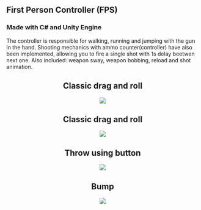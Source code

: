## First Person Controller (FPS)
### Made with C# and Unity Engine

The controller is responsible for walking, running and jumping with the gun in the hand. Shooting mechanics with ammo counter(controller) have also been implemented, allowing you to fire a single shot with 1s delay beetwen next one. 
Also included: weapon sway, weapon bobbing, reload and shot animation.


<h2 align="center">Classic drag and roll</h2>
<p align="center">
  <img src="Image/fire.gif"/>
</p>

<h2 align="center">Classic drag and roll</h2>
<p align="center">
  <img src="Image/impact.gif"/>
</p>

<h2 align="center">Throw using button</h2>
<p align="center">
  <img src="Image/target.gif"/>
</p>

<h2 align="center">Bump</h2>
<p align="center">
  <img src="Image/walk_fire.gif"/>
</p>
